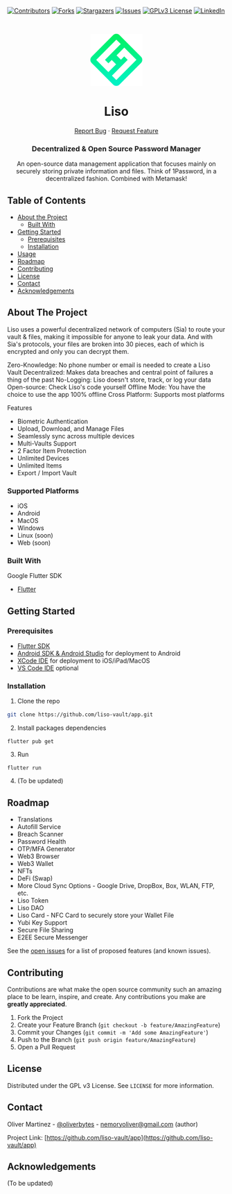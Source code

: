 <!-- PROJECT SHIELDS -->
<!--
*** I'm using markdown "reference style" links for readability.
*** Reference links are enclosed in brackets [ ] instead of parentheses ( ).
*** See the bottom of this document for the declaration of the reference variables
*** for contributors-url, forks-url, etc. This is an optional, concise syntax you may use.
*** https://www.markdownguide.org/basic-syntax/#reference-style-links
-->
[![Contributors][contributors-shield]][contributors-url]
[![Forks][forks-shield]][forks-url]
[![Stargazers][stars-shield]][stars-url]
[![Issues][issues-shield]][issues-url]
[![GPLv3 License][license-shield]][license-url]
[![LinkedIn][linkedin-shield]][linkedin-url]



<!-- PROJECT LOGO -->
<br />
<p align="center">
  <a href="https://github.com/liso-vault/app">
    <img src="https://github.com/Liso-Vault/app/blob/master/assets/images/logo.png" alt="Logo" width="120" height="120">
  </a>

  <h1 align="center">Liso</h1>

  <p align="center">
    <a href="https://github.com/liso-vault/app/issues">Report Bug</a>
    ·
    <a href="https://github.com/liso-vault/app/issues">Request Feature</a>
  </p>
  
  <h3 align="center">Decentralized & Open Source Password Manager</h3>
  <p align="center">An open-source data management application that focuses mainly on securely storing private information and files. Think of 1Password, in a decentralized fashion. Combined with Metamask!</p>
</p>



<!-- TABLE OF CONTENTS -->
## Table of Contents

* [About the Project](#about-the-project)
  * [Built With](#built-with)
* [Getting Started](#getting-started)
  * [Prerequisites](#prerequisites)
  * [Installation](#installation)
* [Usage](#usage)
* [Roadmap](#roadmap)
* [Contributing](#contributing)
* [License](#license)
* [Contact](#contact)
* [Acknowledgements](#acknowledgements)


## About The Project
Liso uses a powerful decentralized network of computers (Sia) to route your vault & files, making it impossible for anyone to leak your data. And with Sia's protocols, your files are broken into 30 pieces, each of which is encrypted and only you can decrypt them.

Zero-Knowledge: No phone number or email is needed to create a Liso Vault
Decentralized: Makes data breaches and central point of failures a thing of the past
No-Logging: Liso doesn't store, track, or log your data
Open-source: Check Liso's code yourself
Offline Mode: You have the choice to use the app 100% offline
Cross Platform: Supports most platforms

Features
* Biometric Authentication
* Upload, Download, and Manage Files
* Seamlessly sync across multiple devices
* Multi-Vaults Support
* 2 Factor Item Protection
* Unlimited Devices
* Unlimited Items
* Export / Import Vault

### Supported Platforms
- iOS
- Android
- MacOS
- Windows
- Linux (soon)
- Web (soon)

### Built With
Google Flutter SDK
* [Flutter](https://flutter.dev)



<!-- GETTING STARTED -->
## Getting Started


### Prerequisites

* [Flutter SDK](https://flutter.dev)
* [Android SDK & Android Studio](https://developer.android.com/studio) for deployment to Android
* [XCode IDE](https://developer.apple.com/xcode/) for deployment to iOS/iPad/MacOS
* [VS Code IDE](https://code.visualstudio.com/) optional

### Installation

1. Clone the repo
```sh
git clone https://github.com/liso-vault/app.git
```
2. Install packages dependencies
```
flutter pub get
```
3. Run
```
flutter run
```
4. (To be updated)




<!-- ROADMAP -->
## Roadmap

* Translations
* Autofill Service
* Breach Scanner
* Password Health
* OTP/MFA Generator
* Web3 Browser
* Web3 Wallet
* NFTs
* DeFi (Swap)
* More Cloud Sync Options - Google Drive, DropBox, Box, WLAN, FTP, etc.
* Liso Token
* Liso DAO
* Liso Card - NFC Card to securely store your Wallet File
* Yubi Key Support
* Secure File Sharing
* E2EE Secure Messenger

See the [open issues](https://github.com/liso-vault/app/issues) for a list of proposed features (and known issues).



<!-- CONTRIBUTING -->
## Contributing

Contributions are what make the open source community such an amazing place to be learn, inspire, and create. Any contributions you make are **greatly appreciated**.

1. Fork the Project
2. Create your Feature Branch (`git checkout -b feature/AmazingFeature`)
3. Commit your Changes (`git commit -m 'Add some AmazingFeature'`)
4. Push to the Branch (`git push origin feature/AmazingFeature`)
5. Open a Pull Request



<!-- LICENSE -->
## License
 
Distributed under the GPL v3 License. See `LICENSE` for more information.



<!-- CONTACT -->
## Contact

Oliver Martinez - [@oliverbytes](https://twitter.com/oliverbytes) - nemoryoliver@gmail.com (author)

Project Link: [https://github.com/liso-vault/app](https://github.com/liso-vault/app)



<!-- ACKNOWLEDGEMENTS -->
## Acknowledgements
(To be updated)




<!-- MARKDOWN LINKS & IMAGES -->
<!-- https://www.markdownguide.org/basic-syntax/#reference-style-links -->
[contributors-shield]: https://img.shields.io/github/contributors/liso-vault/app.svg?style=flat-square
[contributors-url]: https://github.com/liso-vault/app/graphs/contributors
[forks-shield]: https://img.shields.io/github/forks/liso-vault/app.svg?style=flat-square
[forks-url]: https://github.com/liso-vault/app/network/members
[stars-shield]: https://img.shields.io/github/stars/liso-vault/app.svg?style=flat-square
[stars-url]: https://github.com/liso-vault/app/stargazers
[issues-shield]: https://img.shields.io/github/issues/liso-vault/app.svg?style=flat-square
[issues-url]: https://github.com/liso-vault/app/issues
[license-shield]: https://img.shields.io/github/license/liso-vault/app.svg?style=flat-square
[license-url]: https://github.com/liso-vault/app/blob/master/LICENSE.md
[linkedin-shield]: https://img.shields.io/badge/-LinkedIn-black.svg?style=flat-square&logo=linkedin&colorB=555
[linkedin-url]: https://linkedin.com/in/oliverbytes
